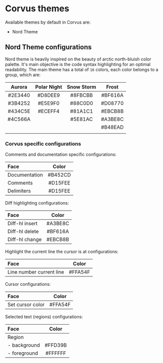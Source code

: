 # Corvus themes

Available themes by default in Corvus are:

* Nord Theme

## Nord Theme configurations

Nord theme is heavily inspired on the beauty of arctic north-bluish color
palette. It's main objective is the code syntax highlighting for an optimal
readability. The main theme has a total of `16` colors, each color belongs to a
group, which are:

| Aurora  | Polar Night | Snow Storm | Frost   |
|:-------:|:-----------:|:----------:|:-------:|
| #2E3440 | #D8DEE9     | #8FBCBB    | #BF616A |
| #3B4252 | #E5E9F0     | #88C0D0    | #D08770 |
| #434C5E | #ECEFF4     | #81A1C1    | #EBCB8B |
| #4C566A |             | #5E81AC    | #A3BE8C |
|         |             |            | #B48EAD |
|         |             |            |         |

### Corvus specific configurations

Comments and documentation specific configurations:

| Face          | Color   |
|:--------------|:-------:|
| Documentation | #B452CD |
| Comments      | #D15FEE |
| Delimiters    | #D15FEE |

Diff highlighting configurations:

| Face           | Color   |
|:---------------|:-------:|
| Diff-hl insert | #A3BE8C |
| Diff-hl delete | #BF616A |
| Diff-hl change | #EBCB8B |

Highlight the current line the cursor is at configurations:

| Face                     | Color   |
|:-------------------------|:-------:|
| Line number current line | #FFA54F |

Cursor configurations:

| Face             | Color   |
|:-----------------|:-------:|
| Set cursor color | #FFA54F |

Selected text (regions) configurations:

| Face         | Color   |
|:-------------|:-------:|
| Region       |         |
| - background | #FFD39B |
| - foreground | #FFFFFF |
